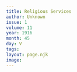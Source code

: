 ```yaml
---
title: Religious Services
author: Unknown
issue: 1
volume: 11
year: 1916
month: 45
day: V
tags:
layout: page.njk
image:
---
```




